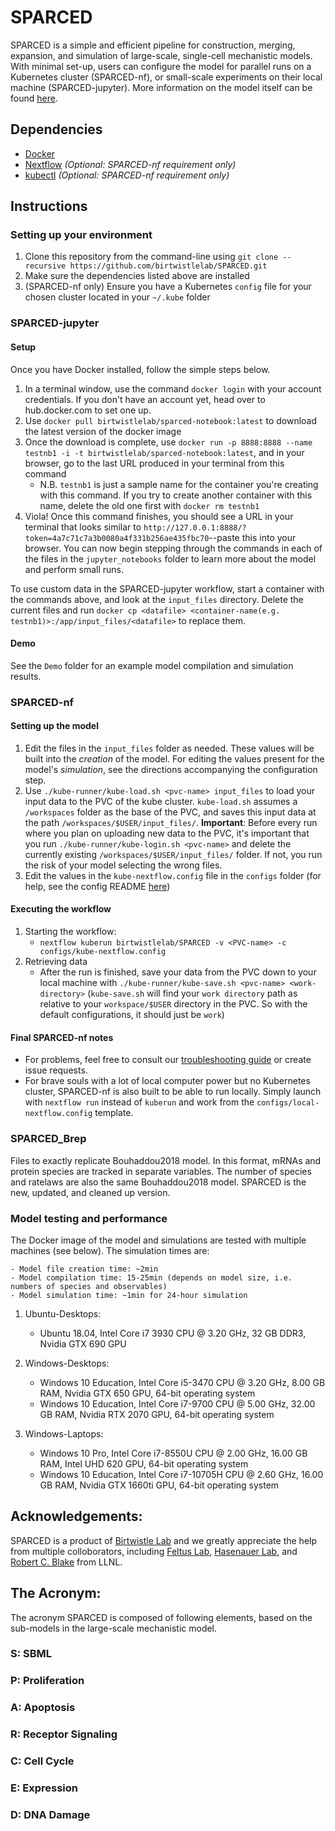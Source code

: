 # SPARCED

SPARCED is a simple and efficient pipeline for construction, merging, expansion, and simulation of large-scale, single-cell mechanistic models. With minimal set-up, users can configure the model for parallel runs on a Kubernetes cluster (SPARCED-nf), or small-scale experiments on their local machine (SPARCED-jupyter). More information on the model itself can be found [here](https://www.biorxiv.org/content/10.1101/2020.11.09.373407v1.full).


## Dependencies

- [Docker](https://docs.docker.com/get-docker/)
- [Nextflow](https://www.nextflow.io/docs/latest/getstarted.html) *(Optional: SPARCED-nf requirement only)*
- [kubectl](https://kubernetes.io/docs/tasks/tools/install-kubectl/) *(Optional: SPARCED-nf requirement only)* 

## Instructions
### Setting up your environment

1. Clone this repository from the command-line using `git clone --recursive https://github.com/birtwistlelab/SPARCED.git`
2. Make sure the dependencies listed above are installed
3. (SPARCED-nf only) Ensure you have a Kubernetes `config` file for your chosen cluster located in your `~/.kube` folder

### SPARCED-jupyter

#### Setup
Once you have Docker installed, follow the simple steps below.

1. In a terminal window, use the command `docker login` with your account credentials. If you don't have an account yet, head over to hub.docker.com to set one up.
2. Use `docker pull birtwistlelab/sparced-notebook:latest` to download the latest version of the docker image
3. Once the download is complete, use `docker run -p 8888:8888 --name testnb1 -i -t birtwistlelab/sparced-notebook:latest`, and in your browser, go to the last URL produced in your terminal from this command
    - N.B. `testnb1` is just a sample name for the container you're creating with this command. If you try to create another container with this name, delete the old one first with `docker rm testnb1`
4. Viola! Once this command finishes, you should see a URL in your terminal that looks similar to `http://127.0.0.1:8888/?token=4a7c71c7a3b0080a4f331b256ae435fbc70`--paste this into your browser. You can now begin stepping through the commands in each of the files in the `jupyter_notebooks` folder to learn more about the model and perform small runs.

To use custom data in the SPARCED-jupyter workflow, start a container with the commands above, and look at the `input_files` directory. Delete the current files and run `docker cp <datafile> <container-name(e.g. testnb1)>:/app/input_files/<datafile>` to replace them.

#### Demo

See the `Demo` folder for an example model compilation and simulation results.

### SPARCED-nf

#### Setting up the model

1. Edit the files in the `input_files` folder as needed. These values will be built into the *creation* of the model. For editing the values present for the model's *simulation*, see the directions accompanying the configuration step.
2. Use `./kube-runner/kube-load.sh <pvc-name> input_files` to load your input data to the PVC of the kube cluster. `kube-load.sh` assumes a `/workspaces` folder as the base of the PVC, and saves this input data at the path `/workspaces/$USER/input_files/`.  __Important__: Before every run where you plan on uploading new data to the PVC, it's important that you run `./kube-runner/kube-login.sh <pvc-name>` and delete the currently existing `/workspaces/$USER/input_files/` folder. If not, you run the risk of your model selecting the wrong files.
3. Edit the values in the `kube-nextflow.config` file in the `configs` folder (for help, see the config README [here](https://github.com/birtwistlelab/SPARCED/blob/master/configs/README.md))

#### Executing the workflow

1. Starting the workflow: 
    - `nextflow kuberun birtwistlelab/SPARCED -v <PVC-name> -c configs/kube-nextflow.config`
2. Retrieving data
    - After the run is finished, save your data from the PVC down to your local machine with `./kube-runner/kube-save.sh <pvc-name> <work-directory>` (`kube-save.sh` will find your `work directory` path as relative to your `workspace/$USER` directory in the PVC. So with the default configurations, it should just be `work`)

#### Final SPARCED-nf notes

- For problems, feel free to consult our [troubleshooting guide](https://github.com/birtwistlelab/SPARCED/blob/master/TROUBLESHOOTING.md) or create issue requests. 
- For brave souls with a lot of local computer power but no Kubernetes cluster, SPARCED-nf is also built to be able to run locally. Simply launch with `nextflow run` instead of `kuberun` and work from the `configs/local-nextflow.config` template.

### SPARCED_Brep

Files to exactly replicate Bouhaddou2018 model. In this format, mRNAs and protein species are tracked in separate variables. The number of species and ratelaws are also the same Bouhaddou2018 model. SPARCED is the new, updated, and cleaned up version.

### Model testing and performance

The Docker image of the model and simulations are tested with multiple machines (see below). The simulation times are:

    - Model file creation time: ~2min
    - Model compilation time: 15-25min (depends on model size, i.e. numbers of species and observables)
    - Model simulation time: ~1min for 24-hour simulation

1. Ubuntu-Desktops:

    - Ubuntu 18.04, Intel Core i7 3930 CPU @ 3.20 GHz, 32 GB DDR3, Nvidia GTX 690 GPU

2. Windows-Desktops:

    - Windows 10 Education, Intel Core i5-3470 CPU @ 3.20 GHz, 8.00 GB RAM, Nvidia GTX 650 GPU, 64-bit operating system
    - Windows 10 Education, Intel Core i7-9700 CPU @ 5.00 GHz, 32.00 GB RAM, Nvidia RTX 2070 GPU, 64-bit operating system

3. Windows-Laptops:

    - Windows 10 Pro, Intel Core i7-8550U CPU @ 2.00 GHz, 16.00 GB RAM, Intel UHD 620 GPU, 64-bit operating system
    - Windows 10 Education, Intel Core i7-10705H CPU @ 2.60 GHz, 16.00 GB RAM, Nvidia GTX 1660ti GPU, 64-bit operating system

## Acknowledgements:

SPARCED is a product of [Birtwistle Lab](http://www.birtwistlelab.com/) and we greatly appreciate the help from multiple colloborators, including [Feltus Lab](https://www.clemson.edu/science/departments/genetics-biochemistry/people/profiles/ffeltus), [Hasenauer Lab](https://www.mathematics-and-life-sciences.uni-bonn.de/en/group-members/jan-hasenauer), and [Robert C. Blake](https://bbs.llnl.gov/RobertBlake.html) from LLNL.

## The Acronym:
The acronym SPARCED is composed of following elements, based on the sub-models in the large-scale mechanistic model.

### S: SBML
### P: Proliferation
### A: Apoptosis
### R: Receptor Signaling
### C: Cell Cycle
### E: Expression
### D: DNA Damage
